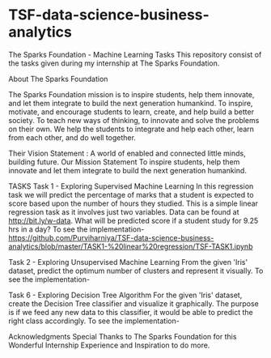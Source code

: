 # TSF-data-science-business-analytics

The Sparks Foundation - Machine Learning Tasks
This repository consist of the tasks given during my internship at The Sparks Foundation.

About The Sparks Foundation

The Sparks Foundation mission is to inspire students, help them innovate, and let them integrate to build the next generation humankind. To inspire, motivate, and encourage students to learn, create, and help build a better society. To teach new ways of thinking, to innovate and solve the problems on their own. We help the students to integrate and help each other, learn from each other, and do well together.

Their Vision Statement : A world of enabled and connected little minds, building future. Our Mission Statement To inspire students, help them innovate and let them integrate to build the next generation humankind.

TASKS
Task 1 - Exploring Supervised Machine Learning
In this regression task we will predict the percentage of marks that a student is expected to score based upon the number of hours they studied.
This is a simple linear regression task as it involves just two variables. Data can be found at http://bit.ly/w-data.
What will be predicted score if a student study for 9.25 hrs in a day?
To see the implementation- https://github.com/Purviharniya/TSF-data-science-business-analytics/blob/master/TASK1-%20linear%20regression/TSF-TASK1.ipynb

Task 2 - Exploring Unsupervised Machine Learning
From the given 'Iris' dataset, predict the optimum number of clusters and represent it visually.
To see the implementation-

Task 6 - Exploring Decision Tree Algorithm
For the given 'Iris' dataset, create the Decision Tree classifier and visualize it graphically.
The purpose is if we feed any new data to this classifier, it would be able to predict the right class accordingly.
To see the implementation-

Acknowledgments
Special Thanks to The Sparks Foundation for this Wonderful Internship Experience and Inspiration to do more.
